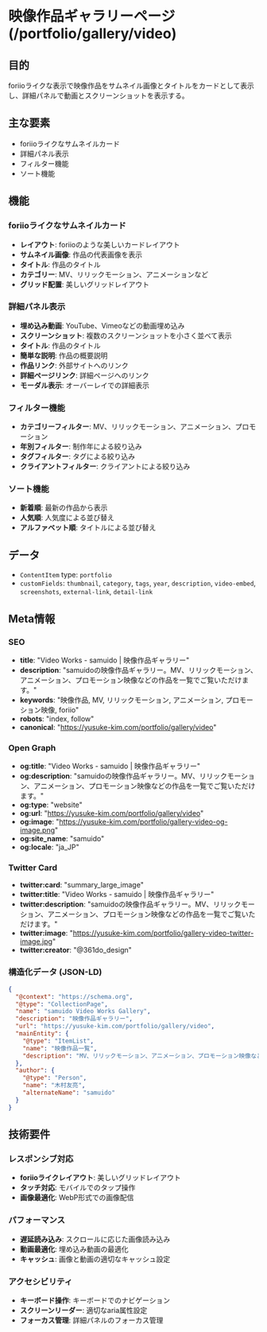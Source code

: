 # 映像作品ギャラリーページ (/portfolio/gallery/video)

## 目的

foriioライクな表示で映像作品をサムネイル画像とタイトルをカードとして表示し、詳細パネルで動画とスクリーンショットを表示する。

## 主な要素

- foriioライクなサムネイルカード
- 詳細パネル表示
- フィルター機能
- ソート機能

## 機能

### foriioライクなサムネイルカード

- **レイアウト**: foriioのような美しいカードレイアウト
- **サムネイル画像**: 作品の代表画像を表示
- **タイトル**: 作品のタイトル
- **カテゴリー**: MV、リリックモーション、アニメーションなど
- **グリッド配置**: 美しいグリッドレイアウト

### 詳細パネル表示

- **埋め込み動画**: YouTube、Vimeoなどの動画埋め込み
- **スクリーンショット**: 複数のスクリーンショットを小さく並べて表示
- **タイトル**: 作品のタイトル
- **簡単な説明**: 作品の概要説明
- **作品リンク**: 外部サイトへのリンク
- **詳細ページリンク**: 詳細ページへのリンク
- **モーダル表示**: オーバーレイでの詳細表示

### フィルター機能

- **カテゴリーフィルター**: MV、リリックモーション、アニメーション、プロモーション
- **年別フィルター**: 制作年による絞り込み
- **タグフィルター**: タグによる絞り込み
- **クライアントフィルター**: クライアントによる絞り込み

### ソート機能

- **新着順**: 最新の作品から表示
- **人気順**: 人気度による並び替え
- **アルファベット順**: タイトルによる並び替え

## データ

- `ContentItem` type: `portfolio`
- `customFields`: `thumbnail`, `category`, `tags`, `year`, `description`, `video-embed`, `screenshots`, `external-link`, `detail-link`

## Meta情報

### SEO

- **title**: "Video Works - samuido | 映像作品ギャラリー"
- **description**: "samuidoの映像作品ギャラリー。MV、リリックモーション、アニメーション、プロモーション映像などの作品を一覧でご覧いただけます。"
- **keywords**: "映像作品, MV, リリックモーション, アニメーション, プロモーション映像, foriio"
- **robots**: "index, follow"
- **canonical**: "https://yusuke-kim.com/portfolio/gallery/video"

### Open Graph

- **og:title**: "Video Works - samuido | 映像作品ギャラリー"
- **og:description**: "samuidoの映像作品ギャラリー。MV、リリックモーション、アニメーション、プロモーション映像などの作品を一覧でご覧いただけます。"
- **og:type**: "website"
- **og:url**: "https://yusuke-kim.com/portfolio/gallery/video"
- **og:image**: "https://yusuke-kim.com/portfolio/gallery-video-og-image.png"
- **og:site_name**: "samuido"
- **og:locale**: "ja_JP"

### Twitter Card

- **twitter:card**: "summary_large_image"
- **twitter:title**: "Video Works - samuido | 映像作品ギャラリー"
- **twitter:description**: "samuidoの映像作品ギャラリー。MV、リリックモーション、アニメーション、プロモーション映像などの作品を一覧でご覧いただけます。"
- **twitter:image**: "https://yusuke-kim.com/portfolio/gallery-video-twitter-image.jpg"
- **twitter:creator**: "@361do_design"

### 構造化データ (JSON-LD)

```json
{
  "@context": "https://schema.org",
  "@type": "CollectionPage",
  "name": "samuido Video Works Gallery",
  "description": "映像作品ギャラリー",
  "url": "https://yusuke-kim.com/portfolio/gallery/video",
  "mainEntity": {
    "@type": "ItemList",
    "name": "映像作品一覧",
    "description": "MV、リリックモーション、アニメーション、プロモーション映像などの作品"
  },
  "author": {
    "@type": "Person",
    "name": "木村友亮",
    "alternateName": "samuido"
  }
}
```

## 技術要件

### レスポンシブ対応

- **foriioライクレイアウト**: 美しいグリッドレイアウト
- **タッチ対応**: モバイルでのタップ操作
- **画像最適化**: WebP形式での画像配信

### パフォーマンス

- **遅延読み込み**: スクロールに応じた画像読み込み
- **動画最適化**: 埋め込み動画の最適化
- **キャッシュ**: 画像と動画の適切なキャッシュ設定

### アクセシビリティ

- **キーボード操作**: キーボードでのナビゲーション
- **スクリーンリーダー**: 適切なaria属性設定
- **フォーカス管理**: 詳細パネルのフォーカス管理
